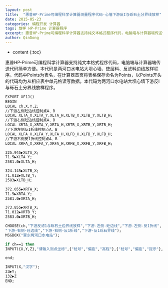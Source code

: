 ```yaml
---
layout: post
title:  "惠普HP-Prime可编程科学计算器测量程序代码-心墙下游反I与砾石土分界线放样"
date: 2015-05-23
categories: 编程开发 计算器
tags: 放样 HP-Prime 计算器程序
excerpt: 惠普HP-Prime可编程科学计算器支持纯文本格式程序代码，电脑端与计算器端传送代码简单方便。本代码是两河口水电站大坝心墙、垫层料、反滤料边线放样程序。
author: QinDong
---
```

* content
{:toc}

惠普HP-Prime可编程科学计算器支持纯文本格式程序代码，电脑端与计算器端传送代码简单方便。本代码是两河口水电站大坝心墙、垫层料、反滤料边线放样程序。代码中Points为表名，在计算器首页将表格保存命名为Points，以Points开头的代码均为从相应表中单元格读写数据。本代码为两河口水电站大坝心墙下游反I与砾石土分界线放样程序。

```vb
EXPORT XF1J()
BEGIN
LOCAL ch,X,Y,Z;
//下游左侧砼边线控制点A、B
LOCAL XLTA_X,XLTA_Y,XLTA_H,XLTB_X,XLTB_Y,XLTB_H;
//下游右侧砼边线控制点A、B
LOCAL XRTA_X,XRTA_Y,XRTA_H,XRTB_X,XRTB_Y,XRTB_H;
//下游左侧反1折线控制点A、B
LOCAL XLFA_X,XLFA_Y,XLFA_H,XLFB_X,XLFB_Y,XLFB_H;
//下游右侧反1折线控制点A、B
LOCAL XRFA_X,XRFA_Y,XRFA_H,XRFB_X,XRFB_Y,XRFB_H;

325.945▶XLTA_X;
71.5▶XLTA_Y;
2581.0▶XLTA_H;

324.145▶XLTB_X;
71.012▶XLTB_Y;
2583▶XLTB_H;

372.055▶XRTA_X;
71.5▶XRTA_Y;
2581.0▶XRTA_H;

373.855▶XRTB_X;
71.012▶XRTB_Y;
2583.0▶XRTB_H;

CHOOSE(ch,"下游反滤1与砾石土边界线放样","下游-左侧-砼边线","下游-左侧-反1折线",
"下游-右侧-砼边线","下游-右侧-反1折线","下游-反1砾石界线");
MSGBOX("覃东两河口水电站");

if ch==1 then
INPUT({X,Y,Z},"请输入测点坐标",{"桩号","偏距","高程"},{"桩号","偏距","提示"},{0,0,0})

end;

INPUT(X,"汉字");
23▶Y;
132▶Z
END;
```